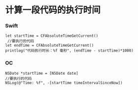 # 计算一段代码的执行时间
### Swift 
```
let startTime = CFAbsoluteTimeGetCurrent()
 //要执行的代码                
let endTime = CFAbsoluteTimeGetCurrent()
printlog("代码执行时长：%f 毫秒", (endTime - startTime)*1000)

```
### OC
```
NSDate *startTime = [NSDate date]
//要执行的代码
NSLog(@"Time: %f", -[startTime timeIntervalSinceNow])

```
